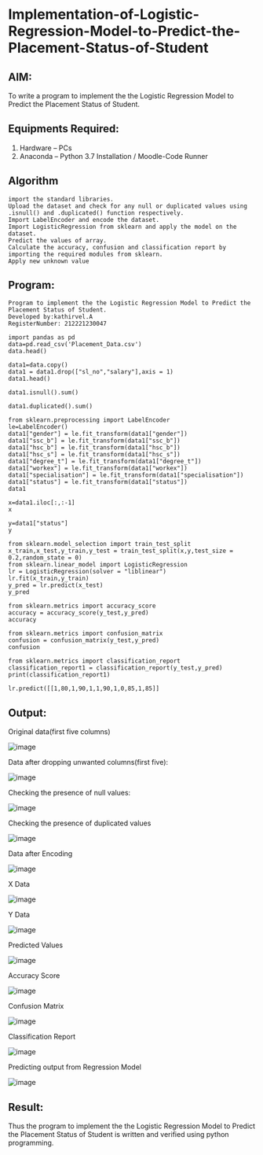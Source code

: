# Implementation-of-Logistic-Regression-Model-to-Predict-the-Placement-Status-of-Student

## AIM:
To write a program to implement the the Logistic Regression Model to Predict the Placement Status of Student.

## Equipments Required:
1. Hardware – PCs
2. Anaconda – Python 3.7 Installation / Moodle-Code Runner

## Algorithm
```
import the standard libraries.
Upload the dataset and check for any null or duplicated values using .isnull() and .duplicated() function respectively.
Import LabelEncoder and encode the dataset.
Import LogisticRegression from sklearn and apply the model on the dataset.
Predict the values of array.
Calculate the accuracy, confusion and classification report by importing the required modules from sklearn.
Apply new unknown value
```

## Program:
```
Program to implement the the Logistic Regression Model to Predict the Placement Status of Student.
Developed by:kathirvel.A 
RegisterNumber: 212221230047
```

```
import pandas as pd
data=pd.read_csv('Placement_Data.csv')
data.head()

data1=data.copy()
data1 = data1.drop(["sl_no","salary"],axis = 1)
data1.head()

data1.isnull().sum()

data1.duplicated().sum()

from sklearn.preprocessing import LabelEncoder
le=LabelEncoder()
data1["gender"] = le.fit_transform(data1["gender"])
data1["ssc_b"] = le.fit_transform(data1["ssc_b"])
data1["hsc_b"] = le.fit_transform(data1["hsc_b"])
data1["hsc_s"] = le.fit_transform(data1["hsc_s"])
data1["degree_t"] = le.fit_transform(data1["degree_t"])
data1["workex"] = le.fit_transform(data1["workex"])
data1["specialisation"] = le.fit_transform(data1["specialisation"])
data1["status"] = le.fit_transform(data1["status"])
data1

x=data1.iloc[:,:-1]
x

y=data1["status"]
y

from sklearn.model_selection import train_test_split
x_train,x_test,y_train,y_test = train_test_split(x,y,test_size = 0.2,random_state = 0)
from sklearn.linear_model import LogisticRegression
lr = LogisticRegression(solver = "liblinear") 
lr.fit(x_train,y_train)
y_pred = lr.predict(x_test)
y_pred

from sklearn.metrics import accuracy_score
accuracy = accuracy_score(y_test,y_pred)
accuracy

from sklearn.metrics import confusion_matrix
confusion = confusion_matrix(y_test,y_pred)
confusion

from sklearn.metrics import classification_report
classification_report1 = classification_report(y_test,y_pred)
print(classification_report1)

lr.predict([[1,80,1,90,1,1,90,1,0,85,1,85]]
```

## Output:
Original data(first five columns)


![image](https://user-images.githubusercontent.com/94911373/167058479-427a6a41-89fe-44c7-9a72-8f00f8ec5763.png)


Data after dropping unwanted columns(first five):

![image](https://user-images.githubusercontent.com/94911373/167058586-f0f196f1-3063-4804-8387-82c06bae9f14.png)

Checking the presence of null values:

![image](https://user-images.githubusercontent.com/94911373/167058653-b0956bfe-a817-4408-922d-d290a39da450.png)

Checking the presence of duplicated values

![image](https://user-images.githubusercontent.com/94911373/167058762-1bb8b273-d7df-4bb0-a89c-9d2f9a61a2a6.png)


Data after Encoding

![image](https://user-images.githubusercontent.com/94911373/167058820-de576627-b66c-4602-abe9-f1e243bb2436.png)


X Data

![image](https://user-images.githubusercontent.com/94911373/167058938-a6c3369d-f48c-4964-a12d-454a4f9eaba4.png)

Y Data

![image](https://user-images.githubusercontent.com/94911373/167058975-3596007b-850d-4bde-82f0-1beb536a9284.png)

Predicted Values

![image](https://user-images.githubusercontent.com/94911373/167059026-18ddbf18-ac09-4295-81cb-1836a3c054d3.png)

Accuracy Score

![image](https://user-images.githubusercontent.com/94911373/167059074-b2562d39-d22c-4b03-8b4d-361d2d5e41fc.png)


Confusion Matrix

![image](https://user-images.githubusercontent.com/94911373/167059101-94640a14-1869-464f-8070-e1423e7e8fb4.png)

Classification Report

![image](https://user-images.githubusercontent.com/94911373/167059133-eab54da6-b8a4-447d-9add-981e8014e9aa.png)


Predicting output from Regression Model

![image](https://user-images.githubusercontent.com/94911373/167059177-8266cd3b-22a9-404d-984f-c487f7834523.png)


## Result:
Thus the program to implement the the Logistic Regression Model to Predict the Placement Status of Student is written and verified using python programming.

